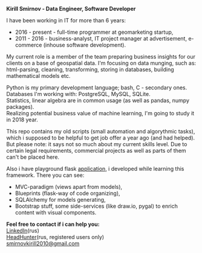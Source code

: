 <strong>Kirill Smirnov - Data Engineer, Software Developer</strong>

I have been working in IT for more than 6 years:
- 2016 - present - full-time programmer at geomarketing startup,
- 2011 - 2016 - business-analyst, IT project manager at advertisement, e-commerce (inhouse software development).

My current role is a member of the team preparing business insights for our clients on a base of geospatial data. I'm focusing on data munging, such as: html-parsing, cleaning, transforming, storing in databases, building mathematical models etc.

Python is my primary development language; bash, C - secondary ones.  
Databases I'm working with: PostgreSQL, MySQL, SQLite.  
Statistics, linear algebra are in common usage (as well as pandas, numpy packages).  
Realizing potential business value of machine learning, I'm going to study it in 2018 year.

This repo contains my old scripts (small automation and algorythmic tasks), which i supposed to be helpful to get job offer a year ago (and had helped). But please note: it says not so much about my current skills level. Due to certain legal requirements, commercial projects as well as parts of them can't be placed here.

Also i have playground flask [application](https://flaskcombine-smirnovkirilll.rhcloud.com), i developed while learning this framework. There you can see:
- MVC-paradigm (views apart from models),
- Blueprints (flask-way of code organizing),
- SQLAlchemy for models generating,
- Bootstrap stuff, some side-services (like draw.io, pygal) to enrich content with visual components.

<strong>Feel free to contact if i can help you:</strong>  
[LinkedIn](https://www.linkedin.com/in/smirnovkirilll)(rus)  
[HeadHunter](https://hh.ru/resume/3500ad7cff02d2e35f0039ed1f6b427476514a)(rus, registered users only)  
smirnovkirill2010@gmail.com  
